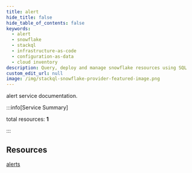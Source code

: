 ```yaml
---
title: alert
hide_title: false
hide_table_of_contents: false
keywords:
  - alert
  - snowflake
  - stackql
  - infrastructure-as-code
  - configuration-as-data
  - cloud inventory
description: Query, deploy and manage snowflake resources using SQL
custom_edit_url: null
image: /img/stackql-snowflake-provider-featured-image.png
---
```


alert service documentation.

:::info[Service Summary]

total resources: __1__  

:::

## Resources
<div class="row">
<div class="providerDocColumn">
<a href="/alert/alerts/">alerts</a>
</div>
<div class="providerDocColumn">

</div>
</div>